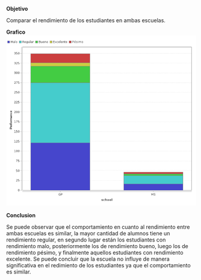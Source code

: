 **Objetivo**

Comparar el rendimiento de los estudiantes en ambas escuelas.

**Grafico**
![grafico 1](https://github.com/aracellytac/uasb_analytics/blob/master/proceso1.png)

**Conclusion**

Se puede observar que el comportamiento en cuanto al rendimiento entre ambas escuelas es similar, la mayor cantidad de alumnos tiene un rendimiento regular, en segundo lugar están los estudiantes con rendimiento malo, posteriormente los de rendimiento bueno, luego los de rendimiento pésimo, y finalmente aquellos estudiantes con rendimiento excelente. Se puede concluir que la escuela no influye de manera significativa en el redimiento de los estudiantes ya que el comportamiento es similar.
